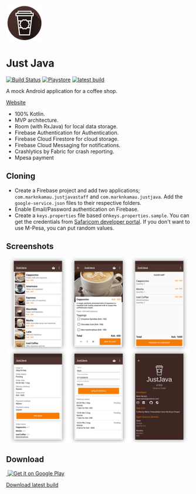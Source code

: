 ![App](/images/just_java_logo.png)
# Just Java  
[![Build Status](https://app.bitrise.io/app/c373b1aa540acc1c/status.svg?token=u-KpJIBnS_0TQUtBtYNEJQ&branch=master)](https://app.bitrise.io/app/c373b1aa540acc1c)
[![Playstore](https://img.shields.io/badge/Download-Playstore-brightgreen.svg)](https://play.google.com/store/apps/details?id=com.marknkamau.justjava)
[![latest build](https://img.shields.io/badge/Download-Latest%20build-brightgreen.svg)](https://skyll.herokuapp.com/justjava/latest?redirect=true)

A mock Android application for a coffee shop. 

[Website](https://marknjunge.com/projects/justjava)

* 100% Kotlin.
* MVP architecture.
* Room (with RxJava) for local data storage.
* Firebase Authentication for Authentication.
* Firebase Cloud Firestore for cloud storage.
* Firebase Cloud Messaging for notifications. 
* Crashlytics by Fabric for crash reporting.
* Mpesa payment

## Cloning

- Create a Firebase project and add two applications; `com.marknkamau.justjavastaff` 
and `com.marknkamau.justjava`. Add the `google-service.json` files to their respective folders.
- Enable Email/Password authentication on Firebase.
- Create a `keys.properties` file based on`keys.properties.sample`. You can get the credentials from
[Safaricom developer portal](https://developer.safaricom.co.ke/). If you don't want to use M-Pesa, 
you can put random values.

## Screenshots

![App](/images/branding.png)

## Download 
<a href='https://play.google.com/store/apps/details?id=com.marknkamau.justjava'>
​    <img alt='Get it on Google Play' 
​         src='https://play.google.com/intl/en_us/badges/images/generic/en_badge_web_generic.png'
​         height="116" width="300"/>
</a>  

[Download latest build](https://skyll.herokuapp.com/justjava/latest?redirect=true)
